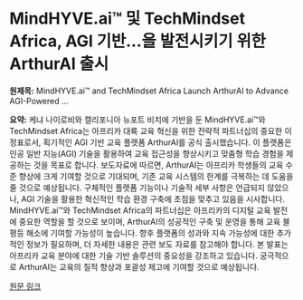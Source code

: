 # MindHYVE.ai™ 및 TechMindset Africa, AGI 기반…을 발전시키기 위한 ArthurAI 출시

**원제목:** MindHYVE.ai™ and TechMindset Africa Launch ArthurAI to Advance AGI-Powered ...

**요약:** 케냐 나이로비와 캘리포니아 뉴포트 비치에 기반을 둔 MindHYVE.ai™와 TechMindset Africa는 아프리카 대륙 교육 혁신을 위한 전략적 파트너십의 중요한 이정표로서, 획기적인 AGI 기반 교육 플랫폼 ArthurAI를 공식 출시했습니다.  이 플랫폼은 인공 일반 지능(AGI) 기술을 활용하여 교육 접근성을 향상시키고 맞춤형 학습 경험을 제공하는 것을 목표로 합니다.  보도자료에 따르면, ArthurAI는 아프리카 학생들의 교육 수준 향상에 크게 기여할 것으로 기대되며,  기존 교육 시스템의 한계를 극복하는 데 도움을 줄 것으로 예상됩니다.  구체적인 플랫폼 기능이나 기술적 세부 사항은 언급되지 않았으나,  AGI 기술을 활용한 혁신적인 학습 환경 구축에 초점을 맞추고 있음을 시사합니다.  MindHYVE.ai™와 TechMindset Africa의 파트너십은 아프리카의 디지털 교육 발전에 중요한 역할을 할 것으로 보이며,  ArthurAI의 성공적인 구축 및 운영을 통해 교육 불평등 해소에 기여할 가능성이 높습니다.  향후 플랫폼의 성과와 지속 가능성에 대한 추가적인 정보가 필요하며,  더 자세한 내용은 관련 보도 자료를 참고해야 합니다.  본 발표는 아프리카 교육 분야에 대한 기술 기반 솔루션의 중요성을 강조하고 있습니다.  궁극적으로 ArthurAI는 교육의 질적 향상과 포괄성 제고에 기여할 것으로 예상됩니다.

[원문 링크](https://www.theglobeandmail.com/investing/markets/markets-news/Newswire.ca/33545648/mindhyve-ai-and-techmindset-africa-launch-arthurai-to-advance-agi-powered-education-across-africa/)

